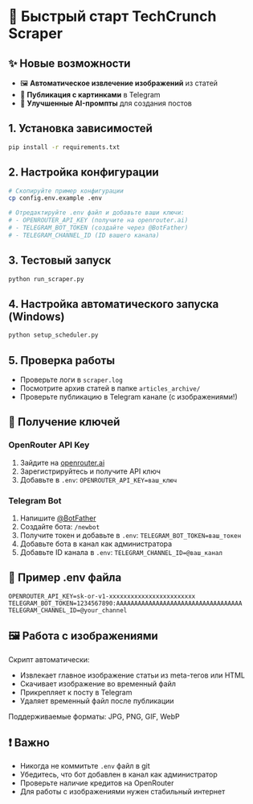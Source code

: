 # 🚀 Быстрый старт TechCrunch Scraper

## ✨ Новые возможности
- 🖼️ **Автоматическое извлечение изображений** из статей
- 📱 **Публикация с картинками** в Telegram
- 🤖 **Улучшенные AI-промпты** для создания постов

## 1. Установка зависимостей
```bash
pip install -r requirements.txt
```

## 2. Настройка конфигурации
```bash
# Скопируйте пример конфигурации
cp config.env.example .env

# Отредактируйте .env файл и добавьте ваши ключи:
# - OPENROUTER_API_KEY (получите на openrouter.ai)
# - TELEGRAM_BOT_TOKEN (создайте через @BotFather)
# - TELEGRAM_CHANNEL_ID (ID вашего канала)
```

## 3. Тестовый запуск
```bash
python run_scraper.py
```

## 4. Настройка автоматического запуска (Windows)
```bash
python setup_scheduler.py
```

## 5. Проверка работы
- Проверьте логи в `scraper.log`
- Посмотрите архив статей в папке `articles_archive/`
- Проверьте публикацию в Telegram канале (с изображениями!)

## 🔧 Получение ключей

### OpenRouter API Key
1. Зайдите на [openrouter.ai](https://openrouter.ai/)
2. Зарегистрируйтесь и получите API ключ
3. Добавьте в `.env`: `OPENROUTER_API_KEY=ваш_ключ`

### Telegram Bot
1. Напишите [@BotFather](https://t.me/botfather)
2. Создайте бота: `/newbot`
3. Получите токен и добавьте в `.env`: `TELEGRAM_BOT_TOKEN=ваш_токен`
4. Добавьте бота в канал как администратора
5. Добавьте ID канала в `.env`: `TELEGRAM_CHANNEL_ID=@ваш_канал`

## 📝 Пример .env файла
```env
OPENROUTER_API_KEY=sk-or-v1-xxxxxxxxxxxxxxxxxxxxxxxx
TELEGRAM_BOT_TOKEN=1234567890:AAAAAAAAAAAAAAAAAAAAAAAAAAAAAAAAAAA
TELEGRAM_CHANNEL_ID=@your_channel
```

## 🖼️ Работа с изображениями

Скрипт автоматически:
- Извлекает главное изображение статьи из meta-тегов или HTML
- Скачивает изображение во временный файл
- Прикрепляет к посту в Telegram
- Удаляет временный файл после публикации

Поддерживаемые форматы: JPG, PNG, GIF, WebP

## ❗ Важно
- Никогда не коммитьте `.env` файл в git
- Убедитесь, что бот добавлен в канал как администратор
- Проверьте наличие кредитов на OpenRouter
- Для работы с изображениями нужен стабильный интернет 